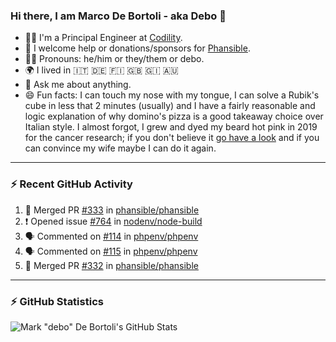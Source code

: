 ### Hi there, I am Marco De Bortoli - aka Debo 👋

- 🧑‍💻 I'm a Principal Engineer at [Codility][codility].
- 🙏 I welcome help or donations/sponsors for [Phansible][phansible].
- 🏳️‍🌈 Pronouns: he/him or they/them or debo.
- 🌍 I lived in 🇮🇹 🇩🇪 🇫🇮 🇬🇧 🇬🇮 🇦🇺
- 💬 Ask me about anything.
- 😄 Fun facts: I can touch my nose with my tongue, I can solve a Rubik's cube in less that 2 minutes (usually) and I have a fairly reasonable and logic explanation of why domino's pizza is a good takeaway choice over Italian style. I almost forgot, I grew and dyed my beard hot pink in 2019 for the cancer research; if you don't believe it [go have a look][make-it-pink] and if you can convince my wife maybe I can do it again.

---

### ⚡ Recent GitHub Activity

<!--START_SECTION:activity-->
1. 🎉 Merged PR [#333](https://github.com/phansible/phansible/pull/333) in [phansible/phansible](https://github.com/phansible/phansible)
2. ❗️ Opened issue [#764](https://github.com/nodenv/node-build/issues/764) in [nodenv/node-build](https://github.com/nodenv/node-build)
3. 🗣 Commented on [#114](https://github.com/phpenv/phpenv/issues/114) in [phpenv/phpenv](https://github.com/phpenv/phpenv)
4. 🗣 Commented on [#115](https://github.com/phpenv/phpenv/issues/115) in [phpenv/phpenv](https://github.com/phpenv/phpenv)
5. 🎉 Merged PR [#332](https://github.com/phansible/phansible/pull/332) in [phansible/phansible](https://github.com/phansible/phansible)
<!--END_SECTION:activity-->

---
### ⚡ GitHub Statistics

![Mark "debo" De Bortoli's GitHub Stats](https://github-readme-stats.vercel.app/api?username=debo&show_icons=true&theme=github_dark&count_private=true&include_all_commits=true)

<!--
**debo/debo** is a ✨ _special_ ✨ repository because its `README.md` (this file) appears on your GitHub profile.

Here are some ideas to get you started:

- 🔭 I’m currently working on ...
- 🌱 I’m currently learning ...
- 👯 I’m looking to collaborate on ...
- 🤔 I’m looking for help with ...
- 💬 Ask me about ...
- 📫 How to reach me: ...
- 😄 Pronouns: ...
- ⚡ Fun fact: ...
-->

[codility]: https://www.codility.com
[phansible]: https://phansible.com
[make-it-pink]: https://fundraise.cancerresearchuk.org/page/makeitpink
[linkedin]: https://www.linkedin.com/in/markdebortoli/
